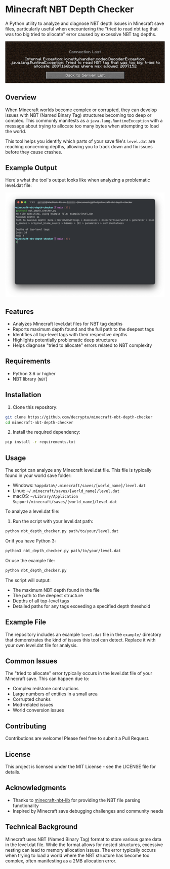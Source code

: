 # Minecraft NBT Depth Checker

A Python utility to analyze and diagnose NBT depth issues in Minecraft save files, particularly useful when encountering the "tried to read nbt tag that was too big tried to allocate" error caused by excessive NBT tag depths.

![Minecraft NBT Error](img/error.png)

## Overview

When Minecraft worlds become complex or corrupted, they can develop issues with NBT (Named Binary Tag) structures becoming too deep or complex. This commonly manifests as a `java.lang.RuntimeException` with a message about trying to allocate too many bytes when attempting to load the world.

This tool helps you identify which parts of your save file's `level.dat` are reaching concerning depths, allowing you to track down and fix issues before they cause crashes.

## Example Output

Here's what the tool's output looks like when analyzing a problematic level.dat file:

![Analysis Result](img/result.png)

## Features

- Analyzes Minecraft level.dat files for NBT tag depths
- Reports maximum depth found and the full path to the deepest tags
- Identifies all top-level tags with their respective depths
- Highlights potentially problematic deep structures
- Helps diagnose "tried to allocate" errors related to NBT complexity

## Requirements

- Python 3.6 or higher
- NBT library (`NBT`)

## Installation

1. Clone this repository:

```bash
git clone https://github.com/decryptu/minecraft-nbt-depth-checker
cd minecraft-nbt-depth-checker
```

2. Install the required dependency:

```bash
pip install -r requirements.txt
```

## Usage

The script can analyze any Minecraft level.dat file. This file is typically found in your world save folder:

- Windows: `%appdata%/.minecraft/saves/[world_name]/level.dat`
- Linux: `~/.minecraft/saves/[world_name]/level.dat`
- macOS: `~/Library/Application Support/minecraft/saves/[world_name]/level.dat`

To analyze a level.dat file:

1. Run the script with your level.dat path:

```bash
python nbt_depth_checker.py path/to/your/level.dat
```

Or if you have Python 3:

```bash
python3 nbt_depth_checker.py path/to/your/level.dat
```

Or use the example file:

```bash
python nbt_depth_checker.py
```

The script will output:

- The maximum NBT depth found in the file
- The path to the deepest structure
- Depths of all top-level tags
- Detailed paths for any tags exceeding a specified depth threshold

## Example File

The repository includes an example `level.dat` file in the `example/` directory that demonstrates the kind of issues this tool can detect. Replace it with your own level.dat file for analysis.

## Common Issues

The "tried to allocate" error typically occurs in the level.dat file of your Minecraft save. This can happen due to:

- Complex redstone contraptions
- Large numbers of entities in a small area
- Corrupted chunks
- Mod-related issues
- World conversion issues

## Contributing

Contributions are welcome! Please feel free to submit a Pull Request.

## License

This project is licensed under the MIT License - see the LICENSE file for details.

## Acknowledgments

- Thanks to [minecraft-nbt-lib](https://github.com/twoolie/NBT) for providing the NBT file parsing functionality
- Inspired by Minecraft save debugging challenges and community needs

## Technical Background

Minecraft uses NBT (Named Binary Tag) format to store various game data in the level.dat file. While the format allows for nested structures, excessive nesting can lead to memory allocation issues. The error typically occurs when trying to load a world where the NBT structure has become too complex, often manifesting as a 2MB allocation error.
